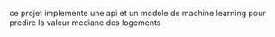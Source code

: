 ce projet implemente une api et un modele de machine learning pour predire la valeur mediane des logements
